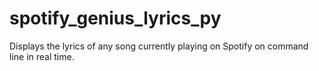 # spotify_genius_lyrics_py
Displays the lyrics of any song currently playing on Spotify on command line in real time.
